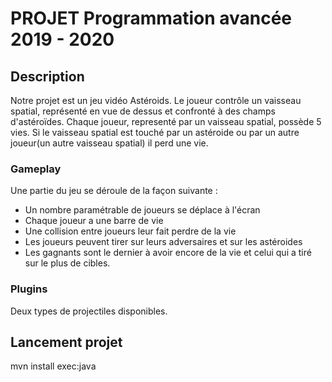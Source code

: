# PROJET Programmation avancée 2019 - 2020

## Description 
Notre projet est un jeu vidéo Astéroids. Le joueur contrôle un vaisseau spatial, représenté en vue de dessus et confronté à des champs d'astéroïdes. Chaque joueur, representé par un vaisseau spatial, possède 5 vies.
Si le vaisseau spatial est touché par un astéroide ou par un autre joueur(un autre vaisseau spatial) il perd une vie. 

### Gameplay

Une partie du jeu se déroule de la façon suivante : 
   * Un nombre paramétrable de joueurs se déplace à l'écran 
   * Chaque joueur a une barre de vie
   * Une collision entre joueurs leur fait perdre de la vie
   * Les joueurs peuvent tirer sur leurs adversaires et sur les astéroides
   * Les gagnants sont le dernier à avoir encore de la vie et celui qui a tiré sur le plus de cibles.

### Plugins 

Deux types de projectiles disponibles. 

## Lancement projet

mvn install exec:java
